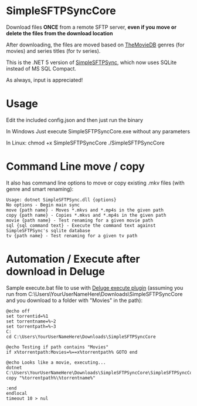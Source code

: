 # SimpleSFTPSyncCore
Download files **ONCE** from a remote SFTP server, **even if you move or delete the files from the download location**

After downloading, the files are moved based on [TheMovieDB](https://api.themoviedb.org) genres (for movies) and series titles (for tv series).

This is the .NET 5 version of [SimpleSFTPSync](https://github.com/ScottRFrost/SimpleSFTPSync), which now uses SQLite instead of MS SQL Compact.

As always, input is appreciated!

# Usage
Edit the included config.json and then just run the binary

In Windows
    Just execute SimpleSFTPSyncCore.exe without any parameters
    
In Linux:
    chmod +x SimpleSFTPSyncCore
    ./SimpleSFTPSyncCore

# Command Line move / copy
It also has command line options to move or copy existing .mkv files (with genre and smart renaming):

    Usage: dotnet SimpleSFTPSync.dll {options}
    No options - Begin main sync
    move {path name} - Moves *.mkvs and *.mp4s in the given path
    copy {path name} - Copies *.mkvs and *.mp4s in the given path
    movie {path name} - Test renaming for a given movie path
    sql {sql command text} - Execute the command text against SimpleSFTPSync's sqlite database
    tv {path name} - Test renaming for a given tv path

# Automation / Execute after download in Deluge
Sample execute.bat file to use with [Deluge execute plugin](https://dev.deluge-torrent.org/wiki/Plugins/Execute) (assuming you run from C:\Users\YourUserNameHere\Downloads\SimpleSFTPSyncCore and you download to a folder with "Movies" in the path):

    @echo off
    set torrentid=%1
    set torrentname=%~2
    set torrentpath=%~3
    C:
    cd C:\Users\YourUserNameHere\Downloads\SimpleSFTPSyncCore
    
    @echo Testing if path contains "Movies"
    if x%torrentpath:Movies=%==x%torrentpath% GOTO end
    
    @echo Looks like a movie, executing...
    dotnet C:\Users\YourUserNameHere\Downloads\SimpleSFTPSyncCore\SimpleSFTPSyncCore.dll copy "%torrentpath%\%torrentname%" 
    
    :end
    endlocal
    timeout 10 > nul
